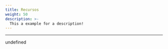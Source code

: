 ```yaml
---
title: Recursos
weight: 50
description: >-
  This a example for a description!
---
```


---

undefined
